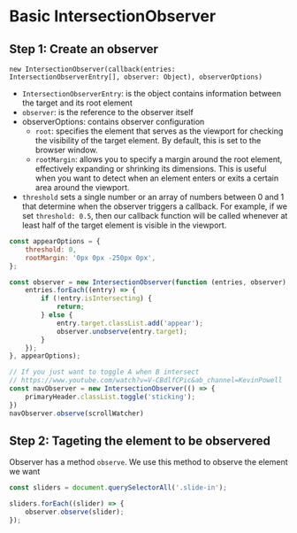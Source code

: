 # Basic IntersectionObserver

## Step 1: Create an observer

`new IntersectionObserver(callback(entries: IntersectionObserverEntry[], observer: Object), observerOptions)`

- `IntersectionObserverEntry`: is the object contains information between the target and its root element
- `observer`: is the reference to the observer itself
- observerOptions: contains observer configuration
  - `root`: specifies the element that serves as the viewport for checking the visibility of the target element. By default, this is set to the browser window.
  - `rootMargin`: allows you to specify a margin around the root element, effectively expanding or shrinking its dimensions. This is useful when you want to detect when an element enters or exits a certain area around the viewport.
 - `threshold` sets a single number or an array of numbers between 0 and 1 that determine when the observer triggers a callback. For example, if we set `threshold: 0.5`, then our callback function will be called whenever at least half of the target element is visible in the viewport.

```javascript
const appearOptions = {
	threshold: 0,
	rootMargin: '0px 0px -250px 0px',
};

const observer = new IntersectionObserver(function (entries, observer) {
	entries.forEach((entry) => {
		if (!entry.isIntersecting) {
			return;
		} else {
			entry.target.classList.add('appear');
			observer.unobserve(entry.target);
		}
	});
}, appearOptions);

// If you just want to toggle A when B intersect
// https://www.youtube.com/watch?v=V-CBdlfCPic&ab_channel=KevinPowell
const navObserver = new IntersectionObserver(() => {
	primaryHeader.classList.toggle('sticking');
})
navObserver.observe(scrollWatcher)
```

## Step 2: Tageting the element to be observered

Observer has a method `observe`. We use this method to observe the element we want

```javascript
const sliders = document.querySelectorAll('.slide-in');

sliders.forEach((slider) => {
	observer.observe(slider);
});
```